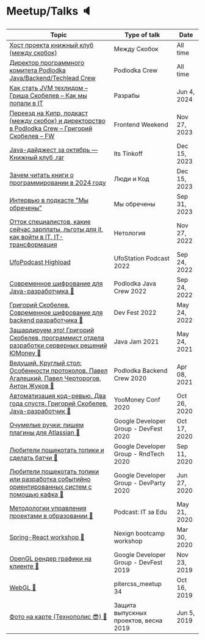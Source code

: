 # Meetup/Talks :speaker:
 Topic | Type of talk | Date | 
|---|---|---|
| [Хост проекта книжный клуб {между скобок}](https://www.youtube.com/@mezhdu_skobok)| Между Скобок | All time |
| [Директор программного комитета Podlodka Java/Backend/Techlead Crew](https://podlodka.io/crew)| Podlodka Crew | All time |
| [Как стать JVM техлидом – Гриша Скобелев – Как мы попали в IT](https://youtu.be/LRAfngJMQ8Y?si=R_Xufj_fTUUqI1Vc)| Разрабы | Jun 4, 2024 |
| [Переезд на Кипр, подкаст {между скобок} и директорство в Podlodka Crew – Григорий Скобелев – FW](https://youtu.be/6tCTdxrHkmg?si=J2N7LKHQYtRQjZxi)| Frontend Weekend | Nov 27, 2023 |
| [Java-дайджест за октябрь — Книжный клуб .rar](https://youtu.be/srSwXJZBtO8?si=S4TJ6KTDO99nVgX9)| Its Tinkoff | Dec 15, 2023 |
| [Зачем читать книги о программировании в 2024 году](https://youtu.be/t-6qsp-RN9k?si=u1WfP9t3BMDfc2T2)| Люди и Код | Dec 15, 2023 |
| [Интервью в подкасте "Мы обречены"](https://youtu.be/ocQewuJ7ACI?si=y1UHRd7kYJI1YGGY)| Мы обречены | Sep 31, 2023 |
| [Отток специалистов, какие сейчас зарплаты, льготы для it, как войти в IT, IT-трансформация](https://youtu.be/AmkFinWb3qQ?si=XJ9dTsVWzEKj-aif)| Нетология | Nov 27, 2022 |
| [UfoPodcast Highload](https://t.me/xufostation/804)| UfoStation Podcast 2022 | Sep 24, 2022 |
| [Современное шифрование для Java-разработчика :movie_camera:](https://youtu.be/7dHNJcDLn2k)| Podlodka Java Crew 2022 | Sep 24, 2022 |
| [Григорий Скобелев. Современное шифрование для backend разработчика :movie_camera:](https://youtu.be/70ppQGwXchk)| Dev Fest 2022 | May 24, 2022 |
| [Зашардируем это! Григорий Скобелев, программист отдела разработки серверных решений ЮMoney :movie_camera:](https://youtu.be/ngBOYuQ6A5I)| Java Jam 2021 | May 24, 2021 |
| [Ведуший. Круглый стол: Особенности протоколов. Павел Агалецкий, Павел Черторогов, Антон Жуков :movie_camera:](https://youtu.be/HMTIUQPAbRs)| Podlodka Backend Crew 2020 | Apr 08, 2021 |
| [Автоматизация код-ревью. Два года спустя. Григорий Скобелев, Java-разработчик :movie_camera:](https://youtu.be/lZBF1QV4ChE)| YooMoney Conf 2020 | Oct 26, 2020 |
| [Очумелые ручки: пишем плагины для Atlassian :movie_camera:](https://youtu.be/whOqaCdrXY8)| Google Developer Group - DevFest 2020 | Oct 17, 2020 |
| [Любители пощекотать топики и сделать батчи :movie_camera:](https://youtu.be/5Uxy0ayH8fE)| Google Developer Group - RndTech 2020 | Sep 11, 2020 |
| [Любители пощекотать топики или разработка событийно ориентированных систем с помощью кафка :movie_camera:](https://youtu.be/kUwuQkiccpM)| Google Developer Group - DevParty 2020 | Jun 27, 2020 |
| [Методологии управления проектами в образовании :movie_camera:](https://youtu.be/azY4gmpUWNQ)| Podcast: IT за Edu | May 21, 2020 |
| [Spring-React workshop :file_folder:](https://github.com/GSkoba/spring-react-app)| Nexign bootcamp workshop | Mar 30, 2020 |
| [OpenGL рендер графики на клиенте :movie_camera:](https://youtu.be/DeJIIXb5gSo)| Google Developer Group - DevFest 2019 | Nov 23, 2019 |
| [WebGL :movie_camera:](https://youtu.be/Uwd-GS6_Ko4?t=3218)| pitercss_meetup 34 | Oct 16, 2019 |
| [Фото на карте (Технополис :sunglasses:) :movie_camera:](https://youtu.be/qI5UBp25_HI)| Защита выпускных проектов, весна 2019 | Jun 5, 2019 |
